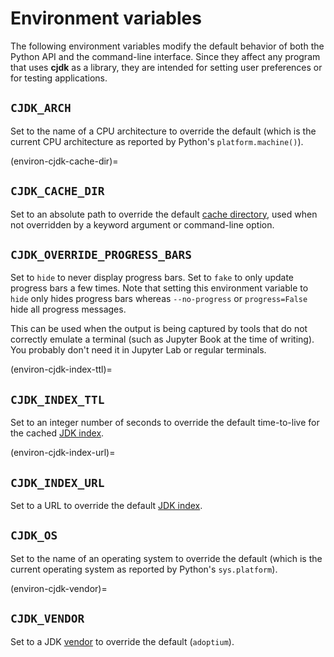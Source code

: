<!--
This file is part of cjdk.
Copyright 2022 Board of Regents of the University of Wisconsin System
SPDX-License-Identifier: MIT
--->

# Environment variables

The following environment variables modify the default behavior of both the
Python API and the command-line interface. Since they affect any program that
uses **cjdk** as a library, they are intended for setting user preferences or
for testing applications.

## `CJDK_ARCH`

Set to the name of a CPU architecture to override the default (which is the
current CPU architecture as reported by Python's `platform.machine()`).

(environ-cjdk-cache-dir)=

## `CJDK_CACHE_DIR`

Set to an absolute path to override the default
[cache directory](./cachedir.md), used when not overridden by a keyword
argument or command-line option.

## `CJDK_OVERRIDE_PROGRESS_BARS`

Set to `hide` to never display progress bars. Set to `fake` to only update
progress bars a few times. Note that setting this environment variable to
`hide` only hides progress bars whereas `--no-progress` or `progress=False`
hide all progress messages.

This can be used when the output is being captured by tools that do not
correctly emulate a terminal (such as Jupyter Book at the time of writing). You
probably don't need it in Jupyter Lab or regular terminals.

(environ-cjdk-index-ttl)=

## `CJDK_INDEX_TTL`

Set to an integer number of seconds to override the default time-to-live for
the cached [JDK index](./jdk-index.md).

(environ-cjdk-index-url)=

## `CJDK_INDEX_URL`

Set to a URL to override the default [JDK index](./jdk-index.md).

## `CJDK_OS`

Set to the name of an operating system to override the default (which is the
current operating system as reported by Python's `sys.platform`).

(environ-cjdk-vendor)=

## `CJDK_VENDOR`

Set to a JDK [vendor](./vendors.md) to override the default (`adoptium`).
